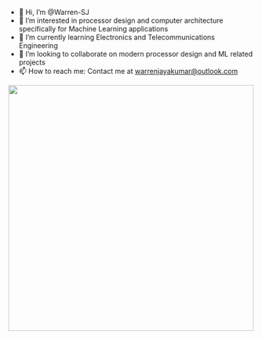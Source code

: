 - 👋 Hi, I’m @Warren-SJ
- 👀 I’m interested in processor design and computer architecture specifically for Machine Learning applications
- 🌱 I’m currently learning Electronics and Telecommunications Engineering
- 💞️ I’m looking to collaborate on modern processor design and ML related projects
- 📫 How to reach me: Contact me at warrenjayakumar@outlook.com

<div id="header" align="center">
  <img src="https://lh3.googleusercontent.com/drive-viewer/AKGpihZCv_BPAhKZagCfrjLqGKWpbooGcHqT5WeI33pyplOKnMVDO2Bg9ePtsoopS1nYHk-jmvmDb3QQ1QiFakTNng9hNkqRyL6Y_RA=s1600-rw-v1" width=500/>
</div>

<!---
Warren-SJ/Warren-SJ is a ✨ special ✨ repository because its `README.md` (this file) appears on your GitHub profile.
You can click the Preview link to take a look at your changes.
--->

